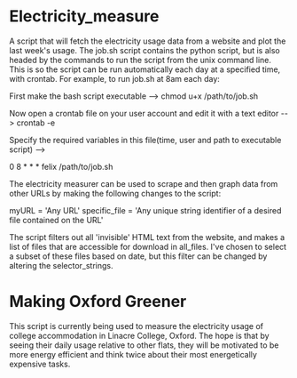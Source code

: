 # Electricity_measure
A script that will fetch the electricity usage data from a website and plot the last week's usage. The job.sh script contains the python script, but is also headed by the commands to run the script from the unix command line. This is so the script can be run automatically each day at a specified time, with crontab. For example, to run job.sh at 8am each day:

First make the bash script executable -->
chmod u+x /path/to/job.sh

Now open a crontab file on your user account and edit it with a text editor -->
crontab -e

Specify the required variables in this file(time, user and path to executable script) -->

0 8 * * * felix /path/to/job.sh




The electricity measurer can be used to scrape and then graph data from other URLs by making the following changes to the script:

myURL = 'Any URL'
specific_file = 'Any unique string identifier of a desired file contained on the URL'

The script filters out all 'invisible' HTML text from the website, and makes a list of files that are accessible for download in all_files. I've chosen to select a subset of these files based on date, but this filter can be changed by altering the selector_strings.

# Making Oxford Greener
This script is currently being used to measure the electricity usage of college accommodation in Linacre College, Oxford. The hope is that by seeing their daily usage relative to other flats, they will be motivated to be more energy efficient and think twice about their most energetically expensive tasks.
